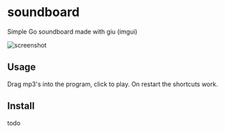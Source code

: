 # soundboard
Simple Go soundboard made with giu (imgui)

![screenshot](url "./print.png")

## Usage
Drag mp3's into the program, click to play. On restart the shortcuts work.

## Install

todo
